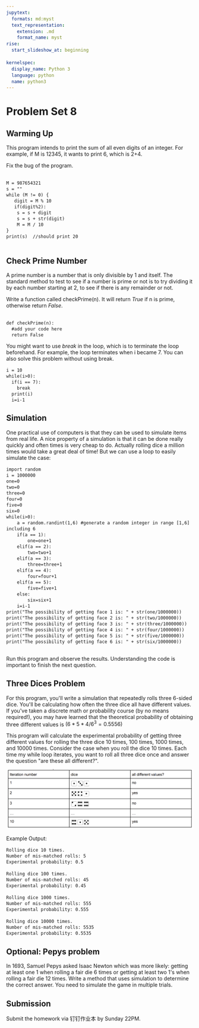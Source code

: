 ```yaml
---
jupytext:
  formats: md:myst
  text_representation:
    extension: .md
    format_name: myst
rise:
  start_slideshow_at: beginning

kernelspec:
  display_name: Python 3
  language: python
  name: python3
---
```


# Problem Set 8 #

## Warming Up ##

This program intends to print the sum of all even digits of an integer. For example, if M is 12345, it wants to print 6, which is 2+4. 

Fix the bug of the program.

```{code-cell} python3

M = 987654321
s = ""
while (M != 0) {
   digit = M % 10
   if(digit%2):
   	s = s + digit
   	s = s + str(digit)
   	M = M / 10
}
print(s)  //should print 20


```

## Check Prime Number ##

A prime number is a number that is only divisible by 1 and itself. The standard method to test to
see if a number is prime or not is to try dividing it by each number starting at 2, to see if there is any remainder or not.

Write a function called checkPrime(n). It will return *True* if n is prime, otherwise return *False*.

```{code-cell} python3

def checkPrime(n):
  #add your code here
  return False

```

You might want to use *break* in the loop, which is to terminate the loop beforehand. For example, the loop terminates when i became 7. You can also solve this problem without using break.

```{code-cell} python3
i = 10
while(i>0):
  if(i == 7):
	break
  print(i)
  i=i-1
```

## Simulation ##

One practical use of computers is that they can be used to simulate items from real life. A nice property of a simulation is that it can be done really quickly and often times is very cheap to do. Actually rolling dice a million times would take a great deal of time! But we can use a loop to easily simulate the case:

```{code-cell} python3
import random
i = 1000000
one=0
two=0
three=0
four=0
five=0
six=0
while(i>0):
	a = random.randint(1,6) #generate a random integer in range [1,6] including 6
	if(a == 1):
		one=one+1
	elif(a == 2):
		two=two+1
	elif(a == 3):
		three=three+1	
	elif(a == 4):
		four=four+1	
	elif(a == 5):
		five=five+1
	else:
		six=six+1
	i=i-1
print("The possibility of getting face 1 is: " + str(one/1000000))	
print("The possibility of getting face 2 is: " + str(two/1000000))	
print("The possibility of getting face 3 is: " + str(three/1000000))	
print("The possibility of getting face 4 is: " + str(four/1000000))	
print("The possibility of getting face 5 is: " + str(five/1000000))	
print("The possibility of getting face 6 is: " + str(six/1000000))	
	
```

Run this program and observe the results. Understanding the code is important to finish the next question.

## Three Dices Problem ##


For this program, you'll write a simulation that repeatedly rolls three 6-sided dice. You'll be calculating how often the three dice all have different values. If you've taken a discrete math or probability course (by no means required!), you may have learned that the theoretical probability of obtaining three different values is $(6*5*4/6^3 = 0.5556)$

This program will calculate the experimental probability of getting three different values for rolling the three dice 10 times, 100 times, 1000 times, and 10000 times.
Consider the case when you roll the dice 10 times. Each time my while loop iterates, you want to roll all three dice once and answer the question "are these all different?".

![dice](dice.png)

Example Output:

```
Rolling dice 10 times.
Number of mis-matched rolls: 5
Experimental probability: 0.5

Rolling dice 100 times.
Number of mis-matched rolls: 45
Experimental probability: 0.45

Rolling dice 1000 times.
Number of mis-matched rolls: 555
Experimental probability: 0.555

Rolling dice 10000 times.
Number of mis-matched rolls: 5535
Experimental probability: 0.5535

```

## Optional: Pepys problem ##



In 1693, Samuel Pepys asked Isaac Newton which was more likely: getting at least one 1 when rolling a fair die 6 times or getting at least two 1's when rolling a fair die 12 times. Write a method that uses simulation to determine the correct answer. You need to simulate the game in multiple trials.


## Submission ##

Submit the homework via 钉钉作业本 by Sunday 22PM. 